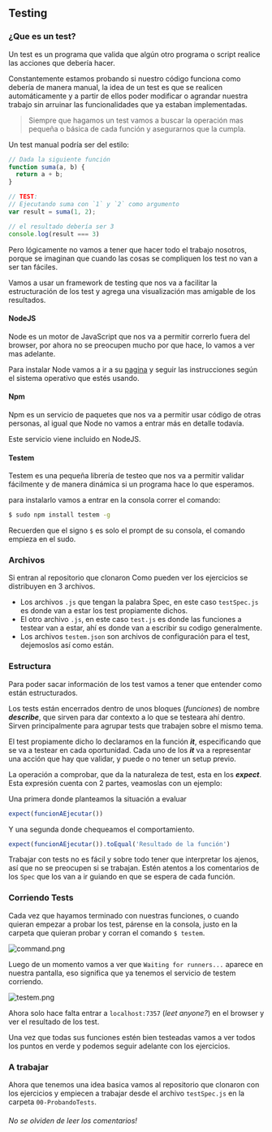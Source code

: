 ## Testing

### ¿Que es un  test?

Un test es un programa que valida que algún otro programa o script realice las acciones que debería hacer.

Constantemente estamos probando si nuestro código funciona como debería de manera manual, la idea de un test es que se realicen automáticamente y a partir de ellos poder modificar o agrandar nuestra trabajo sin arruinar las funcionalidades que ya estaban implementadas.

> Siempre que hagamos un test vamos a buscar la operación mas pequeña o básica de cada función y asegurarnos que la cumpla.

Un test manual podría ser del estilo:

```javascript
// Dada la siguiente función
function suma(a, b) {
  return a + b;
}

// TEST:
// Ejecutando suma con `1` y `2` como argumento
var result = suma(1, 2);

// el resultado debería ser 3
console.log(result === 3)
```

Pero lógicamente no vamos a tener que hacer todo el trabajo nosotros, porque se imaginan que cuando las cosas se compliquen los test no van a ser tan fáciles.

Vamos a usar un framework de testing que nos va a facilitar la estructuración de los test y agrega una visualización mas amigable de los resultados.


#### NodeJS

Node es un motor de JavaScript que nos va a permitir correrlo fuera del browser, por ahora no se preocupen mucho por que hace, lo vamos a ver mas adelante.

Para instalar Node vamos a ir a su [pagina](https://nodejs.org/en/) y seguir las instrucciones según el sistema operativo que estés usando.

#### Npm

Npm es un servicio de paquetes que nos va a permitir usar código de otras personas, al igual que Node no vamos a entrar más en detalle todavía.

Este servicio viene incluido en NodeJS.

#### Testem

Testem es una pequeña librería de testeo que nos va a permitir validar fácilmente y de manera dinámica si un programa hace lo que esperamos.

para instalarlo vamos a entrar en la consola correr el comando:

```bash
$ sudo npm install testem -g
```

Recuerden que el signo `$` es solo el prompt de su consola, el comando empieza en el sudo.

### Archivos

Si entran al repositorio que clonaron 
Como pueden ver los ejercicios se distribuyen en 3 archivos.

* Los archivos `.js` que tengan la palabra Spec, en este caso `testSpec.js` es donde van a estar los test propiamente dichos.
* El otro archivo `.js`, en este caso `test.js` es donde las funciones a testear van a estar, ahí es donde van a escribir su codigo generalmente.
* Los archivos `testem.json` son archivos de configuración para el test, dejemoslos así como están.

### Estructura

Para poder sacar información de los test vamos a tener que entender como están estructurados.

Los tests están encerrados dentro de unos bloques (_funciones_) de nombre __*describe*__, que sirven para dar contexto a lo que se testeara ahí dentro. Sirven principalmente para agrupar tests que trabajen sobre el mismo tema.

El test propiamente dicho lo declaramos en la función __*it*__, especificando que se va a testear en cada oportunidad. Cada uno de los __*it*__ va a representar una acción que hay que validar, y puede o no tener un setup previo.

La operación a comprobar, que da la naturaleza de test, esta en los __*expect*__. Esta expresión cuenta con 2 partes, veamoslas con un ejemplo: 

Una primera donde planteamos la situación a evaluar

```javascript
expect(funcionAEjecutar())
```

Y una segunda donde chequeamos el comportamiento.

```javascript
expect(funcionAEjecutar()).toEqual('Resultado de la función')
```

Trabajar con tests no es fácil y sobre todo tener que interpretar los ajenos, así que no se preocupen si se trabajan. Estén atentos a los comentarios de los `Spec` que los van a ir guiando en que se espera de cada función.

### Corriendo Tests

Cada vez que hayamos terminado con nuestras funciones, o cuando quieran empezar a probar los test, párense en la consola, justo en la carpeta que quieran probar y corran el comando `$ testem`.

![command.png](https://pledu-plataforma5.s3.amazonaws.com/3a0e391b-2b89-4ae9-9bca-4544cb391a94/command.png)

Luego de un momento vamos a ver que `Waiting for runners...` aparece en nuestra pantalla, eso significa que ya tenemos el servicio de testem corriendo.

![testem.png](https://pledu-plataforma5.s3.amazonaws.com/3a0e391b-2b89-4ae9-9bca-4544cb391a94/testem.png)

Ahora solo hace falta entrar a `localhost:7357` (*leet anyone?*) en el browser y ver el resultado de los test.

Una vez que todas sus funciones estén bien testeadas vamos a ver todos los puntos en verde y podemos seguir adelante con los ejercicios.

### A trabajar

Ahora que tenemos una idea basica vamos al repositorio que clonaron con los ejercicios y empiecen a trabajar desde el archivo `testSpec.js` en la carpeta `00-ProbandoTests`.

###### No se olviden de leer los comentarios!